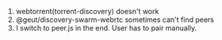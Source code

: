 1. webtorrent(torrent-discovery) doesn't work
2. @geut/discovery-swarm-webrtc sometimes can't find peers
3. I switch to peer.js in the end. User has to pair manually.
